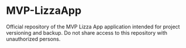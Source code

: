 # MVP-LizzaApp
Official repository of the MVP Lizza App application intended for project versioning and backup. Do not share access to this repository with unauthorized persons.
